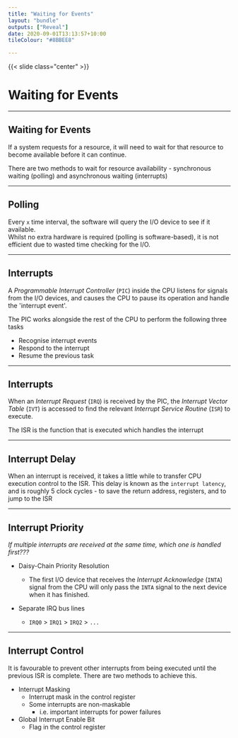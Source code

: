 ```yaml
---
title: "Waiting for Events"
layout: "bundle"
outputs: ["Reveal"]
date: 2020-09-01T13:13:57+10:00
tileColour: "#8BBEE8"

---
```


{{< slide class="center" >}}

# Waiting for Events

---

## Waiting for Events

If a system requests for a resource, it will need to wait for that resource to become available before it can continue.

There are two methods to wait for resource availability - synchronous waiting (polling) and asynchronous waiting (interrupts)

---

## Polling

Every `x` time interval, the software will query the I/O device to see if it available.  
Whilst no extra hardware is required (polling is software-based), it is not efficient due to wasted time checking for the I/O.

---

## Interrupts

A _Programmable Interrupt Controller_ (`PIC`) inside the CPU listens for signals from the I/O devices, and causes the CPU to pause its operation and handle the 'interrupt event'.  

The PIC works alongside the rest of the CPU to perform the following three tasks

* Recognise interrupt events
* Respond to the interrupt
* Resume the previous task

---

## Interrupts

When an _Interrupt Request_ (`IRQ`) is received by the PIC, the _Interrupt Vector Table_ (`IVT`) is accessed to find the relevant _Interrupt Service Routine_ (`ISR`) to execute.  

The ISR is the function that is executed which handles the interrupt

---

## Interrupt Delay

When an interrupt is received, it takes a little while to transfer CPU execution control to the ISR. This delay is known as the `interrupt latency`, and is roughly 5 clock cycles - to save the return address, registers, and to jump to the ISR

---

## Interrupt Priority

_If multiple interrupts are received at the same time, which one is handled first???_

* Daisy-Chain Priority Resolution
  * The first I/O device that receives the _Interrupt Acknowledge_ (`INTA`) signal from the CPU will only pass the `INTA` signal to the next device when it has finished.

* Separate IRQ bus lines
  * `IRQ0` > `IRQ1` > `IRQ2` > `...`

---

## Interrupt Control

It is favourable to prevent other interrupts from being executed until the previous ISR is complete. There are two methods to achieve this.

* Interrupt Masking
  * Interrupt mask in the control register
  * Some interrupts are non-maskable
    * i.e. important interrupts for power failures
* Global Interrupt Enable Bit
  * Flag in the control register
